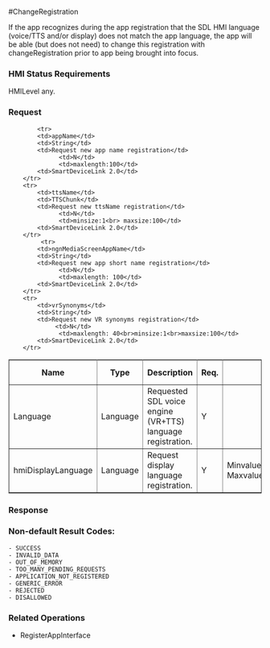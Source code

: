 #ChangeRegistration

If the app recognizes during the app registration that the SDL HMI language (voice/TTS and/or display) does not match the app language, the app will be able (but does not need) to change this registration with changeRegistration prior to app being brought into focus.

### HMI Status Requirements ###

HMILevel any.

### Request ###

<table border="1" rules="all">
  		<tr>
  			<th>Name</th>
  			<th>Type</th>
  			<th>Description</th>
                  <th> Req.</th>
  			<th>Notes</th>
  			<th>Version Available</th>
  		</tr>
  		<tr>
  			<td>Language</td>
  			<td>Language</td>
  			<td>Requested SDL voice engine (VR+TTS) language registration.</td>
                  <td>Y</td>
  			<td></td>
  			<td>SmartDeviceLink 2.0</td>
  		</tr>
  		<tr>
  			<td>hmiDisplayLanguage</td>
  			<td>Language</td>
  			<td>Request display language registration.</td>
                  <td>Y</td>
  			<td>Minvalue=0 <br>Maxvalue=2000000000</td>
  			<td>SmartDeviceLink 2.0</td>
 		</tr>

            <tr>
  			<td>appName</td>
  			<td>String</td>
  			<td>Request new app name registration</td>
                  <td>N</td>
                  <td>maxlength:100</td>
  			<td>SmartDeviceLink 2.0</td>
  		</tr>
  		<tr>
  			<td>ttsName</td>
  			<td>TTSChunk</td>
  			<td>Request new ttsName registration</td>
                  <td>N</td>
                  <td>minsize:1<br> maxsize:100</td>
  			<td>SmartDeviceLink 2.0</td>
 		</tr>
             <tr>
  			<td>ngnMediaScreenAppName</td>
  			<td>String</td>
  			<td>Request new app short name registration</td>
                  <td>N</td>
                  <td>maxlength: 100</td>
  			<td>SmartDeviceLink 2.0</td>
  		</tr>
  		<tr>
  			<td>vrSynonyms</td>
  			<td>String</td>
  			<td>Request new VR synonyms registration</td>
                 <td>N</td>
                  <td>maxlength: 40<br>minsize:1<br>maxsize:100</td>
  			<td>SmartDeviceLink 2.0</td>
  		</tr>
   </table>

### Response ###

### Non-default Result Codes: ###

	- SUCCESS
	- INVALID_DATA
	- OUT_OF_MEMORY
	- TOO_MANY_PENDING_REQUESTS
	- APPLICATION_NOT_REGISTERED
	- GENERIC_ERROR
	- REJECTED  
	- DISALLOWED

### Related Operations ###

* RegisterAppInterface
